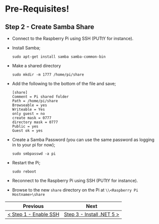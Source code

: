 # Pre-Requisites! #

## Step 2 - Create Samba Share ##

- Connect to the Raspberry Pi using SSH (PUTtY for instance).
- Install Samba;

    ```
    sudo apt-get install samba samba-common-bin
    ```

- Make a shared directory

    ```
    sudo mkdir -m 1777 /home/pi/share
    ```

- Add the following to the bottom of the file and save;

    ```    
    [share]
    Comment = Pi shared folder
    Path = /home/pi/share
    Browseable = yes
    Writeable = Yes
    only guest = no
    create mask = 0777
    directory mask = 0777
    Public = yes
    Guest ok = yes
    ```

- Create a Samba Password (you can use the same password as logging in to your pi for now);

    ```
    sudo smbpasswd -a pi
    ```

- Restart the Pi;

    ```
    sudo reboot
    ```
- Reconnect to the Raspberry Pi using SSH (PUTtY for instance).
- Browse to the new `share` directory on the Pi at `\\<Raspberry Pi Hostname>\share`

| Previous | Next |
| -------- | ---- |
| [< Step 1 - Enable SSH](01-enable-ssh.md) | [Step 3 - Install .NET 5 >](03-install-dot-net-5.md) |